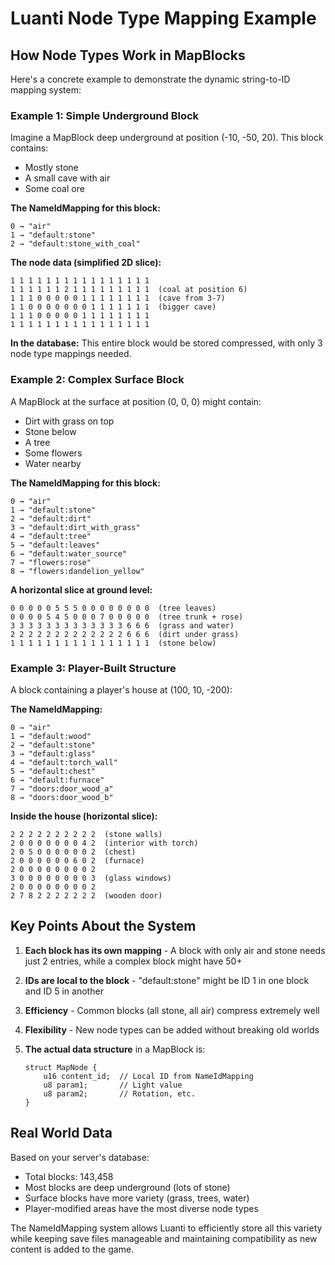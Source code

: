 # Luanti Node Type Mapping Example

## How Node Types Work in MapBlocks

Here's a concrete example to demonstrate the dynamic string-to-ID mapping system:

### Example 1: Simple Underground Block

Imagine a MapBlock deep underground at position (-10, -50, 20). This block contains:
- Mostly stone
- A small cave with air
- Some coal ore

**The NameIdMapping for this block:**
```
0 → "air"
1 → "default:stone"  
2 → "default:stone_with_coal"
```

**The node data (simplified 2D slice):**
```
1 1 1 1 1 1 1 1 1 1 1 1 1 1 1 1
1 1 1 1 1 1 2 1 1 1 1 1 1 1 1 1  (coal at position 6)
1 1 1 0 0 0 0 0 1 1 1 1 1 1 1 1  (cave from 3-7)
1 1 0 0 0 0 0 0 0 1 1 1 1 1 1 1  (bigger cave)
1 1 1 0 0 0 0 0 1 1 1 1 1 1 1 1
1 1 1 1 1 1 1 1 1 1 1 1 1 1 1 1
```

**In the database:** This entire block would be stored compressed, with only 3 node type mappings needed.

### Example 2: Complex Surface Block  

A MapBlock at the surface at position (0, 0, 0) might contain:
- Dirt with grass on top
- Stone below
- A tree
- Some flowers
- Water nearby

**The NameIdMapping for this block:**
```
0 → "air"
1 → "default:stone"
2 → "default:dirt"
3 → "default:dirt_with_grass"
4 → "default:tree"
5 → "default:leaves"
6 → "default:water_source"
7 → "flowers:rose"
8 → "flowers:dandelion_yellow"
```

**A horizontal slice at ground level:**
```
0 0 0 0 0 5 5 5 0 0 0 0 0 0 0 0  (tree leaves)
0 0 0 0 5 4 5 0 0 0 7 0 0 0 0 0  (tree trunk + rose)
3 3 3 3 3 3 3 3 3 3 3 3 3 6 6 6  (grass and water)
2 2 2 2 2 2 2 2 2 2 2 2 2 6 6 6  (dirt under grass)
1 1 1 1 1 1 1 1 1 1 1 1 1 1 1 1  (stone below)
```

### Example 3: Player-Built Structure

A block containing a player's house at (100, 10, -200):

**The NameIdMapping:**
```
0 → "air"
1 → "default:wood"
2 → "default:stone"
3 → "default:glass"
4 → "default:torch_wall"
5 → "default:chest"
6 → "default:furnace"
7 → "doors:door_wood_a"
8 → "doors:door_wood_b"
```

**Inside the house (horizontal slice):**
```
2 2 2 2 2 2 2 2 2 2  (stone walls)
2 0 0 0 0 0 0 0 4 2  (interior with torch)
2 0 5 0 0 0 0 0 0 2  (chest)
2 0 0 0 0 0 0 6 0 2  (furnace)
2 0 0 0 0 0 0 0 0 2
3 0 0 0 0 0 0 0 0 3  (glass windows)
2 0 0 0 0 0 0 0 0 2
2 7 8 2 2 2 2 2 2 2  (wooden door)
```

## Key Points About the System

1. **Each block has its own mapping** - A block with only air and stone needs just 2 entries, while a complex block might have 50+

2. **IDs are local to the block** - "default:stone" might be ID 1 in one block and ID 5 in another

3. **Efficiency** - Common blocks (all stone, all air) compress extremely well

4. **Flexibility** - New node types can be added without breaking old worlds

5. **The actual data structure** in a MapBlock is:
   ```
   struct MapNode {
       u16 content_id;  // Local ID from NameIdMapping
       u8 param1;       // Light value
       u8 param2;       // Rotation, etc.
   }
   ```

## Real World Data

Based on your server's database:
- Total blocks: 143,458
- Most blocks are deep underground (lots of stone)
- Surface blocks have more variety (grass, trees, water)
- Player-modified areas have the most diverse node types

The NameIdMapping system allows Luanti to efficiently store all this variety while keeping save files manageable and maintaining compatibility as new content is added to the game.